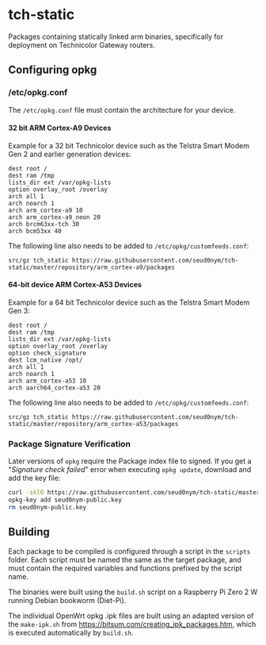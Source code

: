# tch-static

Packages containing statically linked arm binaries, specifically for deployment on Technicolor Gateway routers.

## Configuring opkg

### /etc/opkg.conf

The `/etc/opkg.conf` file must contain the architecture for your device.

#### 32 bit ARM Cortex-A9 Devices

Example for a 32 bit Technicolor device such as the Telstra Smart Modem Gen 2 and earlier generation devices:

```
dest root /
dest ram /tmp
lists_dir ext /var/opkg-lists
option overlay_root /overlay
arch all 1
arch noarch 1
arch arm_cortex-a9 10
arch arm_cortex-a9_neon 20
arch brcm63xx-tch 30
arch bcm53xx 40
```

The following line also needs to be added to `/etc/opkg/customfeeds.conf`:

```
src/gz tch_static https://raw.githubusercontent.com/seud0nym/tch-static/master/repository/arm_cortex-a9/packages
```

#### 64-bit device ARM Cortex-A53 Devices

Example for a 64 bit Technicolor device such as the Telstra Smart Modem Gen 3:

```
dest root /
dest ram /tmp
lists_dir ext /var/opkg-lists
option overlay_root /overlay
option check_signature
dest lcm_native /opt/
arch all 1
arch noarch 1
arch arm_cortex-a53 10
arch aarch64_cortex-a53 20
```

The following line also needs to be added to `/etc/opkg/customfeeds.conf`:
```
src/gz tch_static https://raw.githubusercontent.com/seud0nym/tch-static/master/repository/arm_cortex-a53/packages
```

### Package Signature Verification

Later versions of `opkg` require the Package index file to signed. If you get a "_Signature check failed_" error when executing `opkg update`, download and add the key file:

```bash
curl -sklO https://raw.githubusercontent.com/seud0nym/tch-static/master/keys/seud0nym-public.key
opkg-key add seud0nym-public.key
rm seud0nym-public.key
```

## Building

Each package to be compiled is configured through a script in the `scripts` folder. Each script must be named the same as the target package, and must contain the required variables and functions prefixed by the script name.

The binaries were built using the `build.sh` script on a Raspberry Pi Zero 2 W running Debian bookworm (Diet-Pi).

The individual OpenWrt opkg .ipk files are built using an adapted version of the `make-ipk.sh` from https://bitsum.com/creating_ipk_packages.htm, which is executed automatically by `build.sh`.
